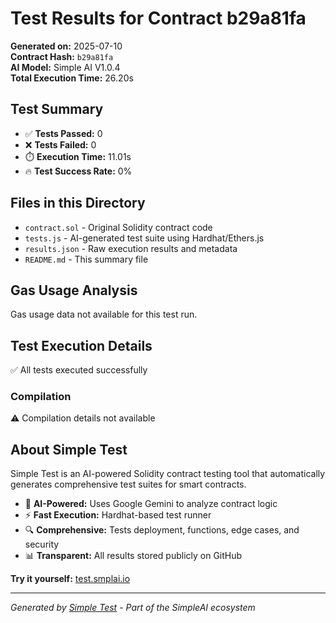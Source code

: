 # Test Results for Contract b29a81fa

**Generated on:** 2025-07-10  
**Contract Hash:** `b29a81fa`  
**AI Model:** Simple AI V1.0.4  
**Total Execution Time:** 26.20s

## Test Summary

- ✅ **Tests Passed:** 0
- ❌ **Tests Failed:** 0
- ⏱️ **Execution Time:** 11.01s
- 🔥 **Test Success Rate:** 0%

## Files in this Directory

- `contract.sol` - Original Solidity contract code
- `tests.js` - AI-generated test suite using Hardhat/Ethers.js
- `results.json` - Raw execution results and metadata
- `README.md` - This summary file

## Gas Usage Analysis

Gas usage data not available for this test run.

## Test Execution Details

✅ All tests executed successfully

### Compilation
⚠️ Compilation details not available

## About Simple Test

Simple Test is an AI-powered Solidity contract testing tool that automatically generates comprehensive test suites for smart contracts.

- 🤖 **AI-Powered:** Uses Google Gemini to analyze contract logic
- ⚡ **Fast Execution:** Hardhat-based test runner
- 🔍 **Comprehensive:** Tests deployment, functions, edge cases, and security
- 📊 **Transparent:** All results stored publicly on GitHub

**Try it yourself:** [test.smplai.io](https://test.smplai.io)

---

*Generated by [Simple Test](https://test.smplai.io) - Part of the SimpleAI ecosystem*
